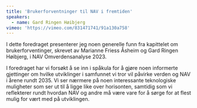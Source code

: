 ```yaml
---
title: 'Brukerforventninger til NAV i fremtiden'
speakers:
  - name: Gard Ringen Høibjerg
vimeo: 'https://vimeo.com/831471741/91a130a758'
---
```


I dette foredraget presenterer jeg noen generelle funn fra kapittelet om brukerforventinger, skrevet av Marianne Friess Åsheim og Gard Ringen Høibjerg, i NAV Omverdensanalyse 2023.

I foredraget har vi forsøkt å se inn i spåkula for å gjøre noen informerte gjettinger om hvilke utviklinger i samfunnet vi tror vil påvirke verden og NAV i årene rundt 2035. Vi ser nærmere på noen interessante teknologiske muligheter som ser ut til å ligge like over horisonten, samtidig som vi reflekterer rundt hvordan NAV og andre må være vare for å sørge for at flest mulig for vært med på utviklingen.